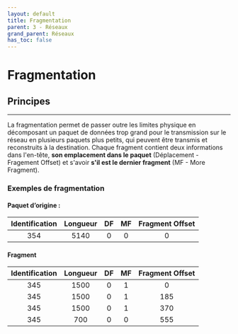 ```yaml
---
layout: default
title: Fragmentation
parent: 3 - Réseaux
grand_parent: Réseaux
has_toc: false
---
```


# Fragmentation

## Principes

---

La fragmentation permet de passer outre les limites physique en décomposant un paquet de données trop grand pour le transmission sur le réseau en plusieurs paquets plus petits, qui peuvent être transmis et reconstruits à la destination. Chaque fragment contient deux informations dans l'en-tête, **son emplacement dans le paquet** (Déplacement - Fragement Offset) et s'avoir **s'il est le dernier fragment** (MF - More Fragment).

### Exemples de fragmentation

#### Paquet d’origine :

| Identification | Longueur | DF  | MF  | Fragment Offset |
| :------------: | :------: | :-: | :-: | :-------------: |
|      354       |   5140   |  0  |  0  |        0        |

#### Fragment

| Identification | Longueur | DF  | MF  | Fragment Offset |
| :------------: | :------: | :-: | :-: | :-------------: |
|      345       |   1500   |  0  |  1  |        0        |
|      345       |   1500   |  0  |  1  |       185       |
|      345       |   1500   |  0  |  1  |       370       |
|      345       |   700    |  0  |  0  |       555       |
